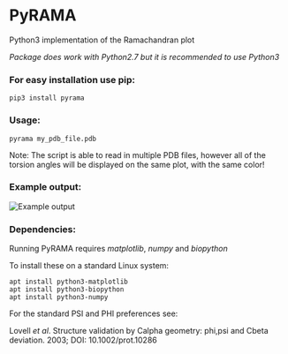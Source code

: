 # PyRAMA
Python3 implementation of the Ramachandran plot

*Package does work with Python2.7 but it is recommended to use Python3*

### For easy installation use pip:

    pip3 install pyrama
    

### Usage:

    pyrama my_pdb_file.pdb

Note: The script is able to read in multiple PDB files, however all of the torsion angles will be displayed on the same plot, with the same color!

### Example output:

![Example output](https://i.imgur.com/zOGxZ2r.png)

### Dependencies:

Running PyRAMA requires *matplotlib*, *numpy* and *biopython*

To install these on a standard Linux system:

    apt install python3-matplotlib
    apt install python3-biopython
    apt install python3-numpy

For the standard PSI and PHI preferences see:

Lovell *et al*. Structure validation by Calpha geometry: phi,psi and Cbeta deviation. 2003; DOI: 10.1002/prot.10286
